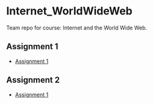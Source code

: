 # Internet_WorldWideWeb
Team repo for course: Internet and the World Wide Web.

## Assignment 1
- [Assignment 1](./Assignment1/Assignment1.md)

## Assignment 2
- [Assignment 1](./Assignment2/Assignment2.md)